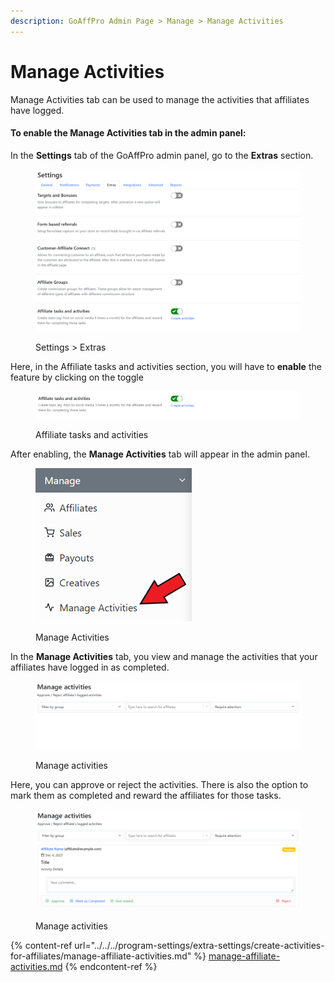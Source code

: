 ```yaml
---
description: GoAffPro Admin Page > Manage > Manage Activities
---
```


# Manage Activities

Manage Activities tab can be used to manage the activities that affiliates have logged.

#### To enable the Manage Activities tab in the admin panel:

In the **Settings** tab of the GoAffPro admin panel, go to the **Extras** section.

<figure><img src="../../../.gitbook/assets/image (3356).png" alt=""><figcaption><p>Settings > Extras</p></figcaption></figure>

Here, in the Affiliate tasks and activities section, you will have to **enable** the feature by clicking on the toggle

<figure><img src="../../../.gitbook/assets/image (3357).png" alt=""><figcaption><p>Affiliate tasks and activities</p></figcaption></figure>

After enabling, the **Manage Activities** tab will appear in the admin panel.

<figure><img src="../../../.gitbook/assets/Screenshot 2023-12-04 155922.png" alt=""><figcaption><p>Manage Activities</p></figcaption></figure>

In the **Manage Activities** tab, you view and manage the activities that your affiliates have logged in as completed.&#x20;

<figure><img src="../../../.gitbook/assets/image (3362).png" alt=""><figcaption><p>Manage activities</p></figcaption></figure>

Here, you can approve or reject the activities. There is also the option to mark them as completed and reward the affiliates for those tasks.

<figure><img src="../../../.gitbook/assets/image (3363).png" alt=""><figcaption><p>Manage activities</p></figcaption></figure>

{% content-ref url="../../../program-settings/extra-settings/create-activities-for-affiliates/manage-affiliate-activities.md" %}
[manage-affiliate-activities.md](../../../program-settings/extra-settings/create-activities-for-affiliates/manage-affiliate-activities.md)
{% endcontent-ref %}
